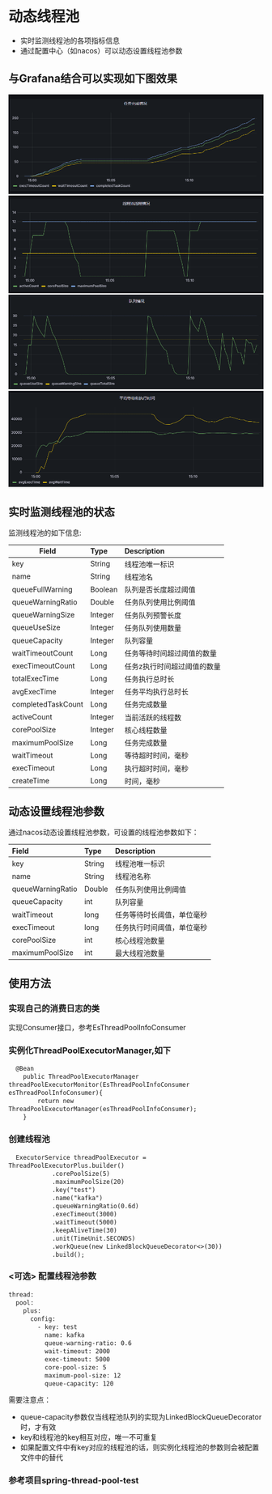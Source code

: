 # 动态线程池
- 实时监测线程池的各项指标信息
- 通过配置中心（如nacos）可以动态设置线程池参数
## 与Grafana结合可以实现如下图效果 
<img src="images/1.png" alt="任务完成情况"/> 
<img src="images/2.png" alt="线程状况" />
<img src="images/3.png" alt="任务队列情况" />
<img src="images/4.png" alt="平均等待和执行时间" />

## 实时监测线程池的状态
监测线程池的如下信息:    

| Field              | Type    | Description    |  
|--------------------|:--------|:---------------|
 | key                | String  | 线程池唯一标识        |  
 | name               | String  | 线程池名           |   
 | queueFullWarning   | Boolean | 队列是否长度超过阈值     | 
 | queueWarningRatio  | Double  | 任务队列使用比例阈值     | 
 | queueWarningSize   | Integer | 任务队列预警长度       |
 | queueUseSize       | Integer | 任务队列使用数量       |
 | queueCapacity      | Integer | 队列容量           |
 | waitTimeoutCount   | Long    | 任务等待时间超过阈值的数量  |
 | execTimeoutCount   | Long    | 任务z执行时间超过阈值的数量 |
 | totalExecTime      | Long    | 任务执行总时长        |
 | avgExecTime        | Integer | 任务平均执行总时长      |
 | completedTaskCount | Long    | 任务完成数量         |
 | activeCount        | Integer | 当前活跃的线程数       |
 | corePoolSize       | Integer | 核心线程数量         |
 | maximumPoolSize    | Long    | 任务完成数量         |
 | waitTimeout        | Long    | 等待超时时间，毫秒      |
 | execTimeout        | Long    | 执行超时时间，毫秒      |
 | createTime         | Long    | 时间，毫秒          |

## 动态设置线程池参数
通过nacos动态设置线程池参数，可设置的线程池参数如下：

| Field             | Type   | Description   |
|:------------------|:-------|:--------------|
| key               | String | 线程池唯一标识       |
| name              | String | 线程池名称         |
| queueWarningRatio | Double | 任务队列使用比例阈值    |
| queueCapacity     | int    | 队列容量          |
| waitTimeout       | long   | 任务等待时长阈值，单位毫秒 |
| execTimeout       | long   | 任务执行时间阈值，单位毫秒 |
| corePoolSize      | int    | 核心线程池数量       |
| maximumPoolSize   | int    | 最大线程池数量       |

## 使用方法
### 实现自己的消费日志的类
实现Consumer<ThreadPoolInfo>接口，参考EsThreadPoolInfoConsumer
### 实例化ThreadPoolExecutorManager,如下
```
  @Bean
    public ThreadPoolExecutorManager threadPoolExecutorMonitor(EsThreadPoolInfoConsumer esThreadPoolInfoConsumer){
        return new ThreadPoolExecutorManager(esThreadPoolInfoConsumer);
    }
```
### 创建线程池
```
  ExecutorService threadPoolExecutor = ThreadPoolExecutorPlus.builder()
            .corePoolSize(5)
            .maximumPoolSize(20)
            .key("test")
            .name("kafka")
            .queueWarningRatio(0.6d)
            .execTimeout(3000)
            .waitTimeout(5000)
            .keepAliveTime(30)
            .unit(TimeUnit.SECONDS)
            .workQueue(new LinkedBlockQueueDecorator<>(30))
            .build();
```
### <可选> 配置线程池参数
```
thread:
  pool:
    plus:
      config:
        - key: test
          name: kafka
          queue-warning-ratio: 0.6
          wait-timeout: 2000
          exec-timeout: 5000
          core-pool-size: 5
          maximum-pool-size: 12
          queue-capacity: 120
```
需要注意点：
 - queue-capacity参数仅当线程池队列的实现为LinkedBlockQueueDecorator时，才有效
 - key和线程池的key相互对应，唯一不可重复
 - 如果配置文件中有key对应的线程池的话，则实例化线程池的参数则会被配置文件中的替代

### 参考项目spring-thread-pool-test

